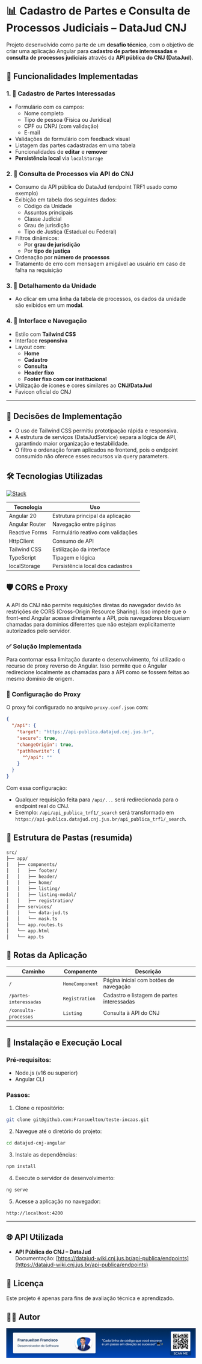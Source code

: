 # 📊 Cadastro de Partes e Consulta de Processos Judiciais – DataJud CNJ

Projeto desenvolvido como parte de um **desafio técnico**, com o objetivo de criar uma aplicação Angular para **cadastro de partes interessadas** e **consulta de processos judiciais** através da **API pública do CNJ (DataJud)**.

## 🚀 Funcionalidades Implementadas

### 1. 👤 Cadastro de Partes Interessadas
- Formulário com os campos:
  - Nome completo
  - Tipo de pessoa (Física ou Jurídica)
  - CPF ou CNPJ (com validação)
  - E-mail
- Validações de formulário com feedback visual
- Listagem das partes cadastradas em uma tabela
- Funcionalidades de **editar** e **remover**
- **Persistência local** via `localStorage`

### 2. 🔎 Consulta de Processos via API do CNJ
- Consumo da API pública do DataJud (endpoint TRF1 usado como exemplo)
- Exibição em tabela dos seguintes dados:
  - Código da Unidade
  - Assuntos principais
  - Classe Judicial
  - Grau de jurisdição
  - Tipo de Justiça (Estadual ou Federal)
- Filtros dinâmicos:
  - Por **grau de jurisdição**
  - Por **tipo de justiça**
- Ordenação por **número de processos**
- Tratamento de erro com mensagem amigável ao usuário em caso de falha na requisição

### 3. 📄 Detalhamento da Unidade
- Ao clicar em uma linha da tabela de processos, os dados da unidade são exibidos em um **modal**.

### 4. 🎨 Interface e Navegação
- Estilo com **Tailwind CSS**
- Interface **responsiva**
- Layout com:
  - **Home**
  - **Cadastro**
  - **Consulta**
  - **Header fixo**
  - **Footer fixo com cor institucional**
- Utilização de ícones e cores similares ao **CNJ/DataJud**
- Favicon oficial do CNJ

---

## 📌 Decisões de Implementação

- O uso de Tailwind CSS permitiu prototipação rápida e responsiva.
- A estrutura de serviços (DataJudService) separa a lógica de API, garantindo maior organização e testabilidade.
- O filtro e ordenação foram aplicados no frontend, pois o endpoint consumido não oferece esses recursos via query parameters.

## 🛠️ Tecnologias Utilizadas

[![Stack](https://skillicons.dev/icons?i=angular,html,css,tailwind,ts)](https://skillicons.dev)

| Tecnologia        | Uso |
|-------------------|-----|
| Angular 20       | Estrutura principal da aplicação |
| Angular Router    | Navegação entre páginas |
| Reactive Forms    | Formulário reativo com validações |
| HttpClient        | Consumo de API |
| Tailwind CSS      | Estilização da interface |
| TypeScript        | Tipagem e lógica |
| localStorage      | Persistência local dos cadastros |

## 🛡️ CORS e Proxy

A API do CNJ não permite requisições diretas do navegador devido às restrições de CORS (Cross-Origin Resource Sharing). Isso impede que o front-end Angular acesse diretamente a API, pois navegadores bloqueiam chamadas para domínios diferentes que não estejam explicitamente autorizados pelo servidor.

### ✅ Solução Implementada

Para contornar essa limitação durante o desenvolvimento, foi utilizado o recurso de proxy reverso do Angular. Isso permite que o Angular redirecione localmente as chamadas para a API como se fossem feitas ao mesmo domínio de origem.

### 🔧 Configuração do Proxy

O proxy foi configurado no arquivo `proxy.conf.json` com:

```json
{
  "/api": {
    "target": "https://api-publica.datajud.cnj.jus.br",
    "secure": true,
    "changeOrigin": true,
    "pathRewrite": {
      "^/api": ""
    }
  }
}
```

Com essa configuração:

- Qualquer requisição feita para `/api/...` será redirecionada para o endpoint real do CNJ.
- Exemplo: `/api/api_publica_trf1/_search` será transformado em `https://api-publica.datajud.cnj.jus.br/api_publica_trf1/_search`.

## 📁 Estrutura de Pastas (resumida)

```
src/
├── app/
│   ├── components/
│   │   ├── footer/
│   │   ├── header/
│   │   ├── home/
│   │   ├── listing/
│   │   ├── listing-modal/
│   │   ├── registration/
│   ├── services/
│   │   └── data-jud.ts
│   │   └── mask.ts
│   └── app.routes.ts
│   └── app.html
│   └── app.ts
```

## 📌 Rotas da Aplicação

| Caminho                    | Componente         | Descrição                                 |
|---------------------------|--------------------|-------------------------------------------|
| `/`                       | `HomeComponent`    | Página inicial com botões de navegação    |
| `/partes-interessadas`    | `Registration`     | Cadastro e listagem de partes interessadas |
| `/consulta-processos`     | `Listing`          | Consulta à API do CNJ                     |

---

## 🔧 Instalação e Execução Local

### Pré-requisitos:
- Node.js (v16 ou superior)
- Angular CLI

### Passos:

1. Clone o repositório:

```bash
git clone git@github.com:Fransuelton/teste-incaas.git
```
2. Navegue até o diretório do projeto:

```bash
cd datajud-cnj-angular
```
3. Instale as dependências:

```bash
npm install
```
4. Execute o servidor de desenvolvimento:

```bash
ng serve
```
5. Acesse a aplicação no navegador:

```
http://localhost:4200
```

---

## 🌐 API Utilizada

- **API Pública do CNJ – DataJud**  
  Documentação: [https://datajud-wiki.cnj.jus.br/api-publica/endpoints](https://datajud-wiki.cnj.jus.br/api-publica/endpoints)

## 📄 Licença

Este projeto é apenas para fins de avaliação técnica e aprendizado.

## 👨‍💻 Autor

![](./.github/readme/author-card.png)